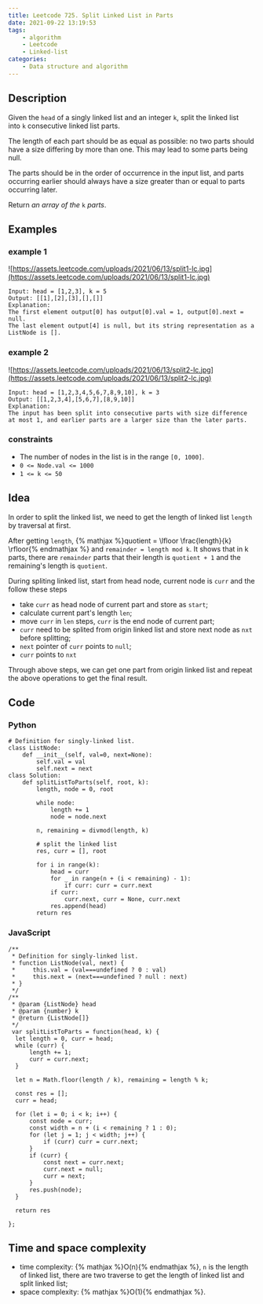 ```yaml
---
title: Leetcode 725. Split Linked List in Parts
date: 2021-09-22 13:19:53
tags:
    - algorithm
    - Leetcode
    - Linked-list
categories:
    - Data structure and algorithm
---
```

## Description
Given the `head` of a singly linked list and an integer `k`, split the linked list into `k` consecutive linked list parts.

The length of each part should be as equal as possible: no two parts should have a size differing by more than one. This may lead to some parts being null.

The parts should be in the order of occurrence in the input list, and parts occurring earlier should always have a size greater than or equal to parts occurring later.

Return *an array of the* `k` *parts*.

## Examples
### example 1
![https://assets.leetcode.com/uploads/2021/06/13/split1-lc.jpg](https://assets.leetcode.com/uploads/2021/06/13/split1-lc.jpg)
```
Input: head = [1,2,3], k = 5
Output: [[1],[2],[3],[],[]]
Explanation:
The first element output[0] has output[0].val = 1, output[0].next = null.
The last element output[4] is null, but its string representation as a ListNode is [].
```

### example 2
![https://assets.leetcode.com/uploads/2021/06/13/split2-lc.jpg](https://assets.leetcode.com/uploads/2021/06/13/split2-lc.jpg)
```
Input: head = [1,2,3,4,5,6,7,8,9,10], k = 3
Output: [[1,2,3,4],[5,6,7],[8,9,10]]
Explanation:
The input has been split into consecutive parts with size difference at most 1, and earlier parts are a larger size than the later parts.
```

### constraints
- The number of nodes in the list is in the range `[0, 1000]`.
- `0 <= Node.val <= 1000`
- `1 <= k <= 50`

## Idea
In order to split the linked list, we need to get the length of linked list `length` by traversal at first. 

After getting `length`, {% mathjax %}quotient = \lfloor \frac{length}{k} \rfloor{% endmathjax %} and `remainder = length mod k`. It shows that in k parts, there are `remainder` parts that their length is `quotient + 1` and the remaining's length is `quotient`.

During spliting linked list, start from head node, current node is `curr` and the follow these steps

- take `curr` as head node of current part and store as `start`;
- calculate current part's length `len`;
- move `curr` in `len` steps, `curr` is the end node of current part;
- `curr` need to be splited from origin linked list and store next node as `nxt` before splitting;
- `next` pointer of `curr` points to `null`;
- `curr` points to `nxt`

Through above steps, we can get one part from origin linked list and repeat the above operations to get the final result.


## Code
### Python
```
# Definition for singly-linked list.
class ListNode:
    def __init__(self, val=0, next=None):
        self.val = val
        self.next = next
class Solution:
    def splitListToParts(self, root, k):
        length, node = 0, root
        
        while node:
            length += 1
            node = node.next
        
        n, remaining = divmod(length, k)
        
        # split the linked list
        res, curr = [], root
        
        for i in range(k):
            head = curr
            for _ in range(n + (i < remaining) - 1):
                if curr: curr = curr.next
            if curr:
                curr.next, curr = None, curr.next
            res.append(head)
        return res
```

### JavaScript
```
/**
 * Definition for singly-linked list.
 * function ListNode(val, next) {
 *     this.val = (val===undefined ? 0 : val)
 *     this.next = (next===undefined ? null : next)
 * }
 */
/**
 * @param {ListNode} head
 * @param {number} k
 * @return {ListNode[]}
 */
 var splitListToParts = function(head, k) {
  let length = 0, curr = head;
  while (curr) {
      length += 1;
      curr = curr.next;
  }
  
  let n = Math.floor(length / k), remaining = length % k;
  
  const res = []; 
  curr = head;
  
  for (let i = 0; i < k; i++) {
      const node = curr;
      const width = n + (i < remaining ? 1 : 0);
      for (let j = 1; j < width; j++) {
          if (curr) curr = curr.next;
      }
      if (curr) {
          const next = curr.next;
          curr.next = null;
          curr = next;
      }
      res.push(node);
  }
  
  return res
  
};
```

## Time and space complexity
- time complexity: {% mathjax %}O(n){% endmathjax %}, `n` is the length of linked list, there are two traverse to get the length of linked list and split linked list;
- space complexity: {% mathjax %}O(1){% endmathjax %}.
